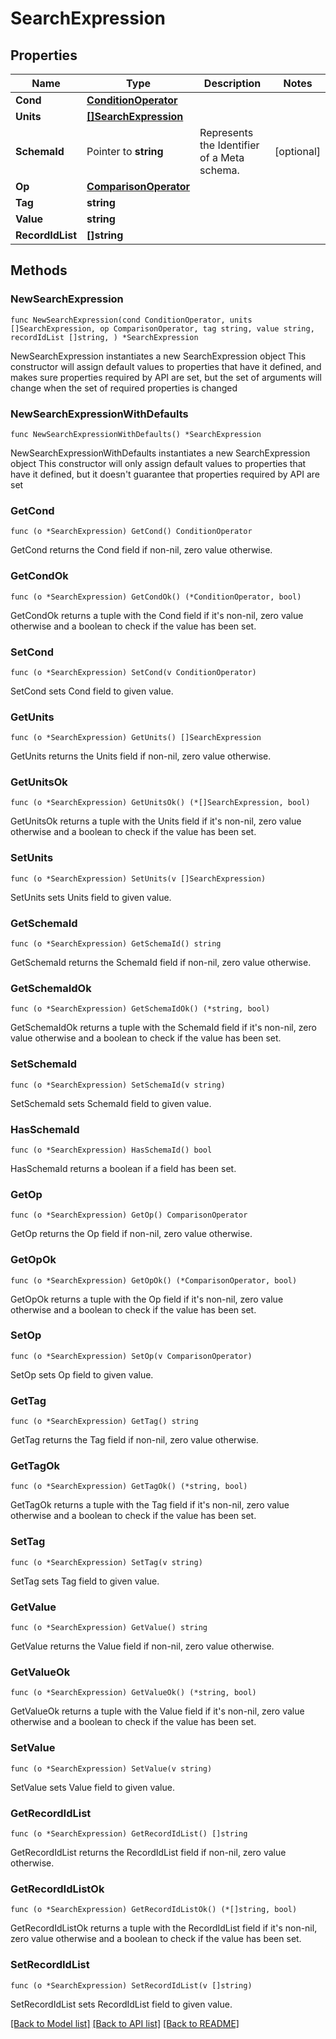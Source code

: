 # SearchExpression

## Properties

Name | Type | Description | Notes
------------ | ------------- | ------------- | -------------
**Cond** | [**ConditionOperator**](ConditionOperator.md) |  | 
**Units** | [**[]SearchExpression**](SearchExpression.md) |  | 
**SchemaId** | Pointer to **string** | Represents the Identifier of a Meta schema. | [optional] 
**Op** | [**ComparisonOperator**](ComparisonOperator.md) |  | 
**Tag** | **string** |  | 
**Value** | **string** |  | 
**RecordIdList** | **[]string** |  | 

## Methods

### NewSearchExpression

`func NewSearchExpression(cond ConditionOperator, units []SearchExpression, op ComparisonOperator, tag string, value string, recordIdList []string, ) *SearchExpression`

NewSearchExpression instantiates a new SearchExpression object
This constructor will assign default values to properties that have it defined,
and makes sure properties required by API are set, but the set of arguments
will change when the set of required properties is changed

### NewSearchExpressionWithDefaults

`func NewSearchExpressionWithDefaults() *SearchExpression`

NewSearchExpressionWithDefaults instantiates a new SearchExpression object
This constructor will only assign default values to properties that have it defined,
but it doesn't guarantee that properties required by API are set

### GetCond

`func (o *SearchExpression) GetCond() ConditionOperator`

GetCond returns the Cond field if non-nil, zero value otherwise.

### GetCondOk

`func (o *SearchExpression) GetCondOk() (*ConditionOperator, bool)`

GetCondOk returns a tuple with the Cond field if it's non-nil, zero value otherwise
and a boolean to check if the value has been set.

### SetCond

`func (o *SearchExpression) SetCond(v ConditionOperator)`

SetCond sets Cond field to given value.


### GetUnits

`func (o *SearchExpression) GetUnits() []SearchExpression`

GetUnits returns the Units field if non-nil, zero value otherwise.

### GetUnitsOk

`func (o *SearchExpression) GetUnitsOk() (*[]SearchExpression, bool)`

GetUnitsOk returns a tuple with the Units field if it's non-nil, zero value otherwise
and a boolean to check if the value has been set.

### SetUnits

`func (o *SearchExpression) SetUnits(v []SearchExpression)`

SetUnits sets Units field to given value.


### GetSchemaId

`func (o *SearchExpression) GetSchemaId() string`

GetSchemaId returns the SchemaId field if non-nil, zero value otherwise.

### GetSchemaIdOk

`func (o *SearchExpression) GetSchemaIdOk() (*string, bool)`

GetSchemaIdOk returns a tuple with the SchemaId field if it's non-nil, zero value otherwise
and a boolean to check if the value has been set.

### SetSchemaId

`func (o *SearchExpression) SetSchemaId(v string)`

SetSchemaId sets SchemaId field to given value.

### HasSchemaId

`func (o *SearchExpression) HasSchemaId() bool`

HasSchemaId returns a boolean if a field has been set.

### GetOp

`func (o *SearchExpression) GetOp() ComparisonOperator`

GetOp returns the Op field if non-nil, zero value otherwise.

### GetOpOk

`func (o *SearchExpression) GetOpOk() (*ComparisonOperator, bool)`

GetOpOk returns a tuple with the Op field if it's non-nil, zero value otherwise
and a boolean to check if the value has been set.

### SetOp

`func (o *SearchExpression) SetOp(v ComparisonOperator)`

SetOp sets Op field to given value.


### GetTag

`func (o *SearchExpression) GetTag() string`

GetTag returns the Tag field if non-nil, zero value otherwise.

### GetTagOk

`func (o *SearchExpression) GetTagOk() (*string, bool)`

GetTagOk returns a tuple with the Tag field if it's non-nil, zero value otherwise
and a boolean to check if the value has been set.

### SetTag

`func (o *SearchExpression) SetTag(v string)`

SetTag sets Tag field to given value.


### GetValue

`func (o *SearchExpression) GetValue() string`

GetValue returns the Value field if non-nil, zero value otherwise.

### GetValueOk

`func (o *SearchExpression) GetValueOk() (*string, bool)`

GetValueOk returns a tuple with the Value field if it's non-nil, zero value otherwise
and a boolean to check if the value has been set.

### SetValue

`func (o *SearchExpression) SetValue(v string)`

SetValue sets Value field to given value.


### GetRecordIdList

`func (o *SearchExpression) GetRecordIdList() []string`

GetRecordIdList returns the RecordIdList field if non-nil, zero value otherwise.

### GetRecordIdListOk

`func (o *SearchExpression) GetRecordIdListOk() (*[]string, bool)`

GetRecordIdListOk returns a tuple with the RecordIdList field if it's non-nil, zero value otherwise
and a boolean to check if the value has been set.

### SetRecordIdList

`func (o *SearchExpression) SetRecordIdList(v []string)`

SetRecordIdList sets RecordIdList field to given value.



[[Back to Model list]](../README.md#documentation-for-models) [[Back to API list]](../README.md#documentation-for-api-endpoints) [[Back to README]](../README.md)


